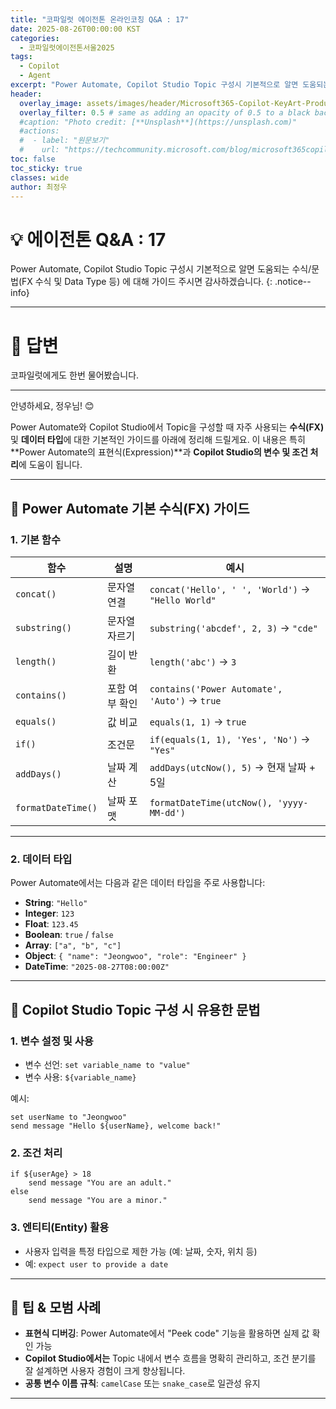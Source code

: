 ```yaml
---
title: "코파일럿 에이전톤 온라인코칭 Q&A : 17"
date: 2025-08-26T00:00:00 KST
categories:
  - 코파일럿에이전톤서울2025
tags:
  - Copilot
  - Agent
excerpt: "Power Automate, Copilot Studio Topic 구성시 기본적으로 알면 도움되는 수식/문법(FX 수식 및 Data Type 등) 에 대해 가이드 주시면 감사하겠습니다."
header:
  overlay_image: assets/images/header/Microsoft365-Copilot-KeyArt-Productivity-6K-01.png
  overlay_filter: 0.5 # same as adding an opacity of 0.5 to a black background
  #caption: "Photo credit: [**Unsplash**](https://unsplash.com)"
  #actions:
  #  - label: "원문보기"
  #    url: "https://techcommunity.microsoft.com/blog/microsoft365copilotblog/what%E2%80%99s-new-in-microsoft-365-copilot--july-2025/4438253"
toc: false
toc_sticky: true
classes: wide
author: 최정우
---
```


# 💡 에이전톤 Q&A : 17

Power Automate, Copilot Studio Topic 구성시 기본적으로 알면 도움되는 수식/문법(FX 수식 및 Data Type 등) 에 대해 가이드 주시면 감사하겠습니다.
{: .notice--info}

---

# 📝 답변

코파일럿에게도 한번 물어봤습니다.

---

안녕하세요, 정우님! 😊  

Power Automate와 Copilot Studio에서 Topic을 구성할 때 자주 사용되는 **수식(FX)** 및 **데이터 타입**에 대한 기본적인 가이드를 아래에 정리해 드릴게요. 이 내용은 특히 **Power Automate의 표현식(Expression)**과 **Copilot Studio의 변수 및 조건 처리**에 도움이 됩니다.

---

## 🔧 Power Automate 기본 수식(FX) 가이드

### 1. **기본 함수**
| 함수 | 설명 | 예시 |
|------|------|------|
| `concat()` | 문자열 연결 | `concat('Hello', ' ', 'World')` → `"Hello World"` |
| `substring()` | 문자열 자르기 | `substring('abcdef', 2, 3)` → `"cde"` |
| `length()` | 길이 반환 | `length('abc')` → `3` |
| `contains()` | 포함 여부 확인 | `contains('Power Automate', 'Auto')` → `true` |
| `equals()` | 값 비교 | `equals(1, 1)` → `true` |
| `if()` | 조건문 | `if(equals(1, 1), 'Yes', 'No')` → `"Yes"` |
| `addDays()` | 날짜 계산 | `addDays(utcNow(), 5)` → 현재 날짜 + 5일 |
| `formatDateTime()` | 날짜 포맷 | `formatDateTime(utcNow(), 'yyyy-MM-dd')` |

---

### 2. **데이터 타입**
Power Automate에서는 다음과 같은 데이터 타입을 주로 사용합니다:

- **String**: `"Hello"`
- **Integer**: `123`
- **Float**: `123.45`
- **Boolean**: `true` / `false`
- **Array**: `["a", "b", "c"]`
- **Object**: `{ "name": "Jeongwoo", "role": "Engineer" }`
- **DateTime**: `"2025-08-27T08:00:00Z"`

---

## 🤖 Copilot Studio Topic 구성 시 유용한 문법

### 1. **변수 설정 및 사용**
- 변수 선언: `set variable_name to "value"`
- 변수 사용: `${variable_name}`

예시:
```plaintext
set userName to "Jeongwoo"
send message "Hello ${userName}, welcome back!"
```

### 2. **조건 처리**
```plaintext
if ${userAge} > 18
    send message "You are an adult."
else
    send message "You are a minor."
```

### 3. **엔티티(Entity) 활용**
- 사용자 입력을 특정 타입으로 제한 가능 (예: 날짜, 숫자, 위치 등)
- 예: `expect user to provide a date`

---

## 📌 팁 & 모범 사례

- **표현식 디버깅**: Power Automate에서 "Peek code" 기능을 활용하면 실제 값 확인 가능
- **Copilot Studio에서는** Topic 내에서 변수 흐름을 명확히 관리하고, 조건 분기를 잘 설계하면 사용자 경험이 크게 향상됩니다.
- **공통 변수 이름 규칙**: `camelCase` 또는 `snake_case`로 일관성 유지

---

